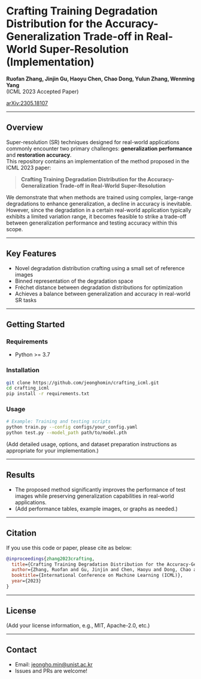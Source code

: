 # Crafting Training Degradation Distribution for the Accuracy-Generalization Trade-off in Real-World Super-Resolution (Implementation)

**Ruofan Zhang, Jinjin Gu, Haoyu Chen, Chao Dong, Yulun Zhang, Wenming Yang**  
(ICML 2023 Accepted Paper)

[arXiv:2305.18107](https://arxiv.org/abs/2305.18107)

---

## Overview

Super-resolution (SR) techniques designed for real-world applications commonly encounter two primary challenges: **generalization performance** and **restoration accuracy**.  
This repository contains an implementation of the method proposed in the ICML 2023 paper:

> **Crafting Training Degradation Distribution for the Accuracy-Generalization Trade-off in Real-World Super-Resolution**

We demonstrate that when methods are trained using complex, large-range degradations to enhance generalization, a decline in accuracy is inevitable. However, since the degradation in a certain real-world application typically exhibits a limited variation range, it becomes feasible to strike a trade-off between generalization performance and testing accuracy within this scope.

---

## Key Features

- Novel degradation distribution crafting using a small set of reference images
- Binned representation of the degradation space
- Fréchet distance between degradation distributions for optimization
- Achieves a balance between generalization and accuracy in real-world SR tasks

---

## Getting Started

### Requirements

- Python >= 3.7

### Installation

```bash
git clone https://github.com/jeonghomin/crafting_icml.git
cd crafting_icml
pip install -r requirements.txt
```

### Usage

```bash
# Example: Training and testing scripts
python train.py --config configs/your_config.yaml
python test.py --model_path path/to/model.pth
```

(Add detailed usage, options, and dataset preparation instructions as appropriate for your implementation.)

---

## Results

- The proposed method significantly improves the performance of test images while preserving generalization capabilities in real-world applications.
- (Add performance tables, example images, or graphs as needed.)

---

## Citation

If you use this code or paper, please cite as below:

```bibtex
@inproceedings{zhang2023crafting,
  title={Crafting Training Degradation Distribution for the Accuracy-Generalization Trade-off in Real-World Super-Resolution},
  author={Zhang, Ruofan and Gu, Jinjin and Chen, Haoyu and Dong, Chao and Zhang, Yulun and Yang, Wenming},
  booktitle={International Conference on Machine Learning (ICML)},
  year={2023}
}
```

---

## License

(Add your license information, e.g., MIT, Apache-2.0, etc.)

---

## Contact

- Email: [jeongho.min@unist.ac.kr](mailto:jeongho.min@unist.ac.kr)
- Issues and PRs are welcome!
